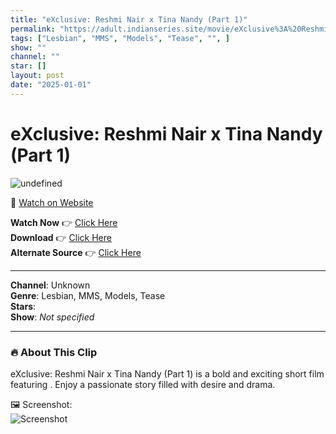 ```yaml
---
title: "eXclusive: Reshmi Nair x Tina Nandy (Part 1)"
permalink: "https://adult.indianseries.site/movie/eXclusive%3A%20Reshmi%20Nair%20x%20Tina%20Nandy%20(Part%201)"
tags: ["Lesbian", "MMS", "Models", "Tease", "", ]
show: ""
channel: ""
star: []
layout: post
date: "2025-01-01"
---
```


# eXclusive: Reshmi Nair x Tina Nandy (Part 1)

![undefined](https://desisins.com/wp-content/uploads/2024/09/Exclusive-Tina-Nandy-Reshmi-Nair-MMS-DesiSins.com_.jpg)

🔗 [Watch on Website](https://adult.indianseries.site/movie/eXclusive%3A%20Reshmi%20Nair%20x%20Tina%20Nandy%20(Part%201))

**Watch Now** 👉 [Click Here](https://adult.indianseries.site/movie/eXclusive%3A%20Reshmi%20Nair%20x%20Tina%20Nandy%20(Part%201))  
**Download** 👉 [Click Here](https://adult.indianseries.site/movie/eXclusive%3A%20Reshmi%20Nair%20x%20Tina%20Nandy%20(Part%201))  
**Alternate Source** 👉 [Click Here](https://adult.indianseries.site/movie/eXclusive%3A%20Reshmi%20Nair%20x%20Tina%20Nandy%20(Part%201))

---

**Channel**: Unknown  
**Genre**: Lesbian, MMS, Models, Tease  
**Stars**:   
**Show**: *Not specified*

---

### 🔥 About This Clip

eXclusive: Reshmi Nair x Tina Nandy (Part 1) is a bold and exciting short film featuring . Enjoy a passionate story filled with desire and drama.
 
🖼️ Screenshot:  
![Screenshot](https://desisins.com/wp-content/uploads/2024/09/Exclusive-Tina-Nandy-Reshmi-Nair-MMS-DesiSins.com_.jpg)
